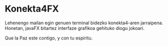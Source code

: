 # Konekta4FX
Lehenengo mailan egin genuen terminal bidezko konekta4-aren jarraipena.
Honetan, javaFX bitartez interfaze grafikoa gehituko diogu jokoari.

Que la Paz este contigo, y con tu espiritu.
